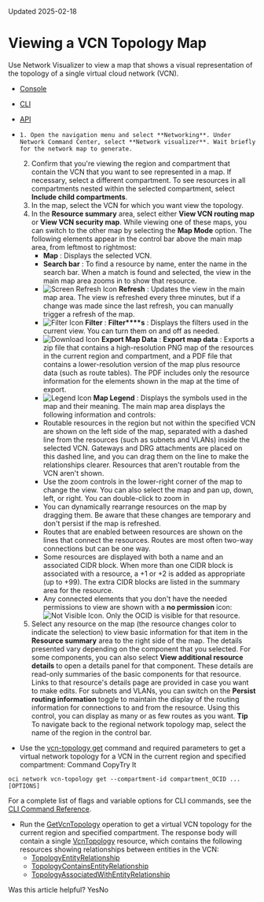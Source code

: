 Updated 2025-02-18
# Viewing a VCN Topology Map
Use Network Visualizer to view a map that shows a visual representation of the topology of a single virtual cloud network (VCN).
  * [Console](https://docs.oracle.com/en-us/iaas/Content/Network/Tasks/view-vcn-topology-map.htm)
  * [CLI](https://docs.oracle.com/en-us/iaas/Content/Network/Tasks/view-vcn-topology-map.htm)
  * [API](https://docs.oracle.com/en-us/iaas/Content/Network/Tasks/view-vcn-topology-map.htm)


  *     1. Open the navigation menu and select **Networking**. Under Network Command Center, select **Network visualizer**. Wait briefly for the network map to generate.
    2. Confirm that you're viewing the region and compartment that contain the VCN that you want to see represented in a map. If necessary, select a different compartment. To see resources in all compartments nested within the selected compartment, select **Include child compartments**.
    3. In the map, select the VCN for which you want view the topology. 
    4. In the **Resource summary** area, select either **View VCN routing map** or **View VCN security map**. While viewing one of these maps, you can switch to the other map by selecting the **Map Mode** option. 
The following elements appear in the control bar above the main map area, from leftmost to rightmost: 
       * **Map** : Displays the selected VCN.
       * **Search bar** : To find a resource by name, enter the name in the search bar. When a match is found and selected, the view in the main map area zooms in to show that resource. 
       * ![Screen Refresh Icon](https://docs.oracle.com/en-us/iaas/Content/Network/Images/visualization_refresh.svg) **Refresh** : Updates the view in the main map area. The view is refreshed every three minutes, but if a change was made since the last refresh, you can manually trigger a refresh of the map.
       * ![Filter Icon](https://docs.oracle.com/en-us/iaas/Content/Network/Images/visualization_filter.svg) **Filter** : **Filter****s** : Displays the filters used in the current view. You can turn them on and off as needed. 
       * ![Download Icon](https://docs.oracle.com/en-us/iaas/Content/Network/Images/visualization_download.svg) **Export Map Data** : **Export map data** : Exports a zip file that contains a high-resolution PNG map of the resources in the current region and compartment, and a PDF file that contains a lower-resolution version of the map plus resource data (such as route tables). The PDF includes only the resource information for the elements shown in the map at the time of export.
       * ![Legend Icon](https://docs.oracle.com/en-us/iaas/Content/Network/Images/visualization_legend.svg) **Map Legend** : Displays the symbols used in the map and their meaning.
The main map area displays the following information and controls:
       * Routable resources in the region but not within the specified VCN are shown on the left side of the map, separated with a dashed line from the resources (such as subnets and VLANs) inside the selected VCN. Gateways and DRG attachments are placed on this dashed line, and you can drag them on the line to make the relationships clearer. Resources that aren't routable from the VCN aren't shown.
       * Use the zoom controls in the lower-right corner of the map to change the view. You can also select the map and pan up, down, left, or right. You can double-click to zoom in 
       * You can dynamically rearrange resources on the map by dragging them. Be aware that these changes are temporary and don't persist if the map is refreshed.
       * Routes that are enabled between resources are shown on the lines that connect the resources. Routes are most often two-way connections but can be one way.
       * Some resources are displayed with both a name and an associated CIDR block. When more than one CIDR block is associated with a resource, a +1 or +2 is added as appropriate (up to +99). The extra CIDR blocks are listed in the summary area for the resource.
       * Any connected elements that you don't have the needed permissions to view are shown with a **no permission** icon: ![Not Visible Icon](https://docs.oracle.com/en-us/iaas/Content/Network/Images/visualization_not-visible.svg). Only the OCID is visible for that resource. 
    5. Select any resource on the map (the resource changes color to indicate the selection) to view basic information for that item in the **Resource summary** area to the right side of the map. The details presented vary depending on the component that you selected. 
For some components, you can also select **View additional resource details** to open a details panel for that component. These details are read-only summaries of the basic components for that resource. Links to that resource's details page are provided in case you want to make edits. 
For subnets and VLANs, you can switch on the **Persist routing information** toggle to maintain the display of the routing information for connections to and from the resource. Using this control, you can display as many or as few routes as you want.
**Tip** To navigate back to the regional network topology map, select the name of the region in the control bar.
  * Use the [vcn-topology get](https://docs.oracle.com/iaas/tools/oci-cli/latest/oci_cli_docs/cmdref/network/vcn-topology/get.html) command and required parameters to get a virtual network topology for a VCN in the current region and specified compartment:
Command
CopyTry It
```
oci network vcn-topology get --compartment-id compartment_OCID ... [OPTIONS]
```

For a complete list of flags and variable options for CLI commands, see the [CLI Command Reference](https://docs.oracle.com/iaas/tools/oci-cli/latest).
  * Run the [GetVcnTopology](https://docs.oracle.com/iaas/api/#/en/iaas/latest/VcnTopology/GetVcnTopology) operation to get a virtual VCN topology for the current region and specified compartment.
The response body will contain a single [VcnTopology](https://docs.oracle.com/iaas/api/#/en/iaas/latest/VcnTopology/) resource, which contains the following resources showing relationships between entities in the VCN:
    * [TopologyEntityRelationship](https://docs.oracle.com/iaas/api/#/en/iaas/latest/datatypes/TopologyEntityRelationship)
    * [TopologyContainsEntityRelationship](https://docs.oracle.com/iaas/api/#/en/iaas/latest/datatypes/TopologyContainsEntityRelationship)
    * [TopologyAssociatedWithEntityRelationship](https://docs.oracle.com/iaas/api/#/en/iaas/latest/datatypes/TopologyAssociatedWithEntityRelationship)


Was this article helpful?
YesNo

